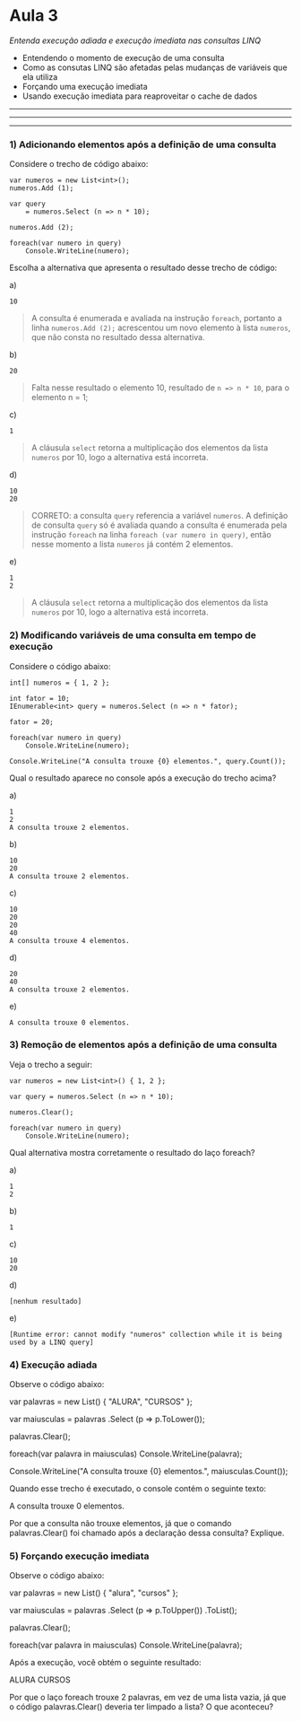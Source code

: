 ﻿# Aula 3 #

*Entenda execução adiada e execução imediata nas consultas LINQ*
* Entendendo o momento de execução de uma consulta
* Como as consutas LINQ são afetadas pelas mudanças de variáveis que ela utiliza
* Forçando uma execução imediata
* Usando execução imediata para reaproveitar o cache de dados

---

---

---

### 1) Adicionando elementos após a definição de uma consulta ### 

Considere o trecho de código abaixo:

```
var numeros = new List<int>();
numeros.Add (1);

var query 
	= numeros.Select (n => n * 10);

numeros.Add (2);

foreach(var numero in query)
	Console.WriteLine(numero);
```

Escolha a alternativa que apresenta o resultado desse trecho de código:

a) 
```
10
```

> A consulta é enumerada e avaliada na instrução `foreach`, portanto a linha `numeros.Add (2);`
acrescentou um novo elemento à lista `numeros`, que não consta no resultado dessa alternativa.

b) 
```
20
```

> Falta nesse resultado o elemento 10, resultado de `n => n * 10`, para o elemento n = 1;
 
c) 
```
1
```

> A cláusula `select` retorna a multiplicação dos elementos da lista `numeros` por 10,
> logo a alternativa está incorreta.

d) 
```
10
20
```

> CORRETO: a consulta `query` referencia a variável `numeros`. A definição de consulta `query` só é avaliada quando a consulta é enumerada pela instrução `foreach` na linha `foreach (var numero in query)`, então nesse momento a lista `numeros` já contém 2 elementos.

e) 
```
1
2
```

> A cláusula `select` retorna a multiplicação dos elementos da lista `numeros` por 10,
> logo a alternativa está incorreta.

### 2) Modificando variáveis de uma consulta em tempo de execução ### 

Considere o código abaixo:

```
int[] numeros = { 1, 2 };

int fator = 10;
IEnumerable<int> query = numeros.Select (n => n * fator);

fator = 20;

foreach(var numero in query)
	Console.WriteLine(numero);
	
Console.WriteLine("A consulta trouxe {0} elementos.", query.Count());
```

Qual o resultado aparece no console após a execução do trecho acima?

a)

```
1
2
A consulta trouxe 2 elementos.
```

b)

```
10
20
A consulta trouxe 2 elementos.
```

c)
```
10
20
20
40
A consulta trouxe 4 elementos.
```

d) 
```
20
40
A consulta trouxe 2 elementos.
```

e)
```
A consulta trouxe 0 elementos.
```

### 3) Remoção de elementos após a definição de uma consulta ### 

Veja o trecho a seguir:

```
var numeros = new List<int>() { 1, 2 };

var query = numeros.Select (n => n * 10);

numeros.Clear();

foreach(var numero in query)
	Console.WriteLine(numero);
```

Qual alternativa mostra corretamente o resultado do laço foreach?

a) 
```
1
2
```

b)
```
1
```

c)
```
10
20
```

d)
```
[nenhum resultado]
```

e)
```
[Runtime error: cannot modify "numeros" collection while it is being used by a LINQ query]
```

### 4) Execução adiada ### 

Observe o código abaixo:


var palavras = new List<string>() { "ALURA", "CURSOS" };

var maiusculas = palavras
  .Select (p => p.ToLower());
  
palavras.Clear();

foreach(var palavra in maiusculas)
	Console.WriteLine(palavra);

Console.WriteLine("A consulta trouxe {0} elementos.", maiusculas.Count());

Quando esse trecho é executado, o console contém o seguinte texto:

A consulta trouxe 0 elementos.

Por que a consulta não trouxe elementos, já que o comando palavras.Clear() foi chamado após a declaração dessa consulta? Explique.

### 5) Forçando execução imediata ### 

Observe o código abaixo:

var palavras = new List<string>() { "alura", "cursos" };

var maiusculas = palavras
  .Select (p => p.ToUpper()) 
  .ToList();
  
palavras.Clear();

foreach(var palavra in maiusculas)
	Console.WriteLine(palavra);

Após a execução, você obtém o seguinte resultado:

ALURA
CURSOS

Por que o laço foreach trouxe 2 palavras, em vez de uma lista vazia, já que o código palavras.Clear() deveria ter limpado a lista? O que aconteceu?